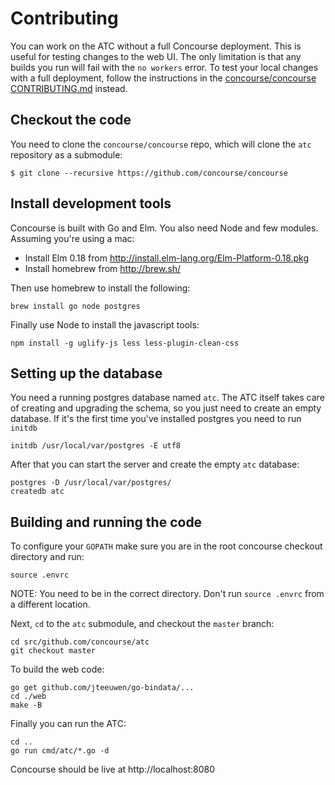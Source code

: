 # Contributing

You can work on the ATC without a full Concourse deployment. This is useful for testing changes to the web UI. The only limitation is that any builds you run will fail with the `no workers` error. To test your local changes with a full deployment, follow the instructions in the [concourse/concourse CONTRIBUTING.md](https://github.com/concourse/concourse/blob/master/CONTRIBUTING.md) instead.

## Checkout the code

You need to clone the `concourse/concourse` repo, which will clone the `atc` repository as a submodule:

```
$ git clone --recursive https://github.com/concourse/concourse
```

## Install development tools

Concourse is built with Go and Elm. You also need Node and few modules. Assuming you're using a mac:

- Install Elm 0.18 from http://install.elm-lang.org/Elm-Platform-0.18.pkg
- Install homebrew from http://brew.sh/

Then use homebrew to install the following:

```
brew install go node postgres
```

Finally use Node to install the javascript tools:

```
npm install -g uglify-js less less-plugin-clean-css
```

## Setting up the database

You need a running postgres database named `atc`. The ATC itself takes care of creating and upgrading the schema, so you just need to create an empty database. If it's the first time you've installed postgres you need to run `initdb`

```
initdb /usr/local/var/postgres -E utf8
```

After that you can start the server and create the empty `atc` database:

```
postgres -D /usr/local/var/postgres/
createdb atc
```

## Building and running the code

To configure your `GOPATH` make sure you are in the root concourse checkout directory and run:

```
source .envrc
```

NOTE: You need to be in the correct directory. Don't run `source .envrc` from a different location.

Next, `cd` to the `atc` submodule, and checkout the `master` branch:

```
cd src/github.com/concourse/atc
git checkout master
```

To build the web code:

```
go get github.com/jteeuwen/go-bindata/...
cd ./web
make -B
```

Finally you can run the ATC:

```
cd ..
go run cmd/atc/*.go -d
```

Concourse should be live at http://localhost:8080
